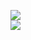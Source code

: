 [![](https://img.shields.io/badge/Made%20With-Github%20Spray-lightgrey.svg?style=for-the-badge&logo=github)](https://github.com/Annihil/github-spray#2286)  
[![](https://i.imgur.com/2DrTn0Z.gif)](https://github.com/Annihil/github-spray)
